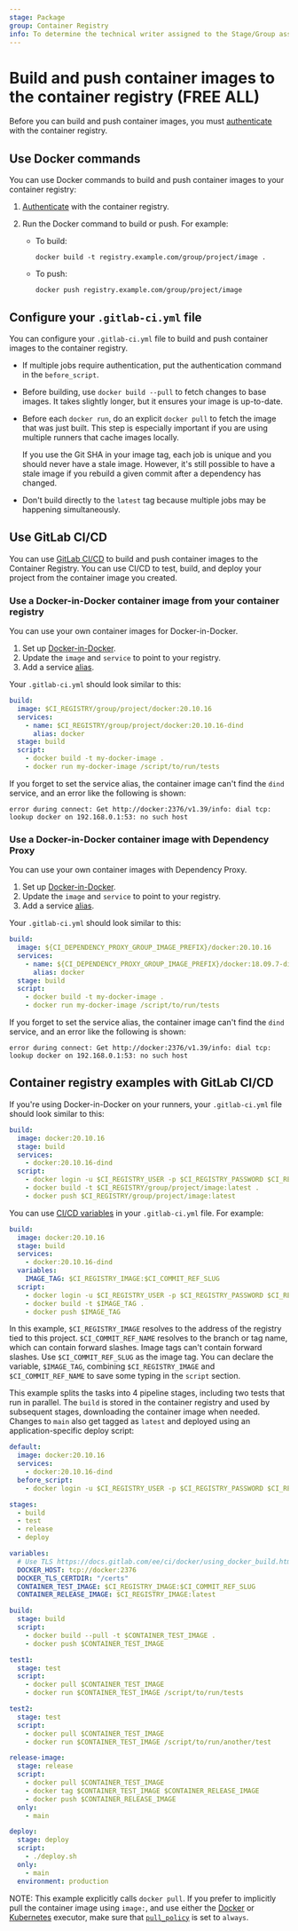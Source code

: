 ```yaml
---
stage: Package
group: Container Registry
info: To determine the technical writer assigned to the Stage/Group associated with this page, see https://handbook.gitlab.com/handbook/product/ux/technical-writing/#assignments
---
```


# Build and push container images to the container registry **(FREE ALL)**

Before you can build and push container images, you must [authenticate](authenticate_with_container_registry.md) with the container registry.

## Use Docker commands

You can use Docker commands to build and push container images to your container registry:

1. [Authenticate](authenticate_with_container_registry.md) with the container registry.
1. Run the Docker command to build or push. For example:

   - To build:

     ```shell
     docker build -t registry.example.com/group/project/image .
     ```

   - To push:

     ```shell
     docker push registry.example.com/group/project/image
     ```

## Configure your `.gitlab-ci.yml` file

You can configure your `.gitlab-ci.yml` file to build and push container images to the container registry.

- If multiple jobs require authentication, put the authentication command in the `before_script`.
- Before building, use `docker build --pull` to fetch changes to base images. It takes slightly
  longer, but it ensures your image is up-to-date.
- Before each `docker run`, do an explicit `docker pull` to fetch
  the image that was just built. This step is especially important if you are
  using multiple runners that cache images locally.

  If you use the Git SHA in your image tag, each job is unique and you
  should never have a stale image. However, it's still possible to have a
  stale image if you rebuild a given commit after a dependency has changed.
- Don't build directly to the `latest` tag because multiple jobs may be
  happening simultaneously.

## Use GitLab CI/CD

You can use [GitLab CI/CD](../../../ci/index.md) to build and push container images to the
Container Registry. You can use CI/CD to test, build, and deploy your project from the container
image you created.

### Use a Docker-in-Docker container image from your container registry

You can use your own container images for Docker-in-Docker.

1. Set up [Docker-in-Docker](../../../ci/docker/using_docker_build.md#use-docker-in-docker).
1. Update the `image` and `service` to point to your registry.
1. Add a service [alias](../../../ci/services/index.md#available-settings-for-services).

Your `.gitlab-ci.yml` should look similar to this:

```yaml
build:
  image: $CI_REGISTRY/group/project/docker:20.10.16
  services:
    - name: $CI_REGISTRY/group/project/docker:20.10.16-dind
      alias: docker
  stage: build
  script:
    - docker build -t my-docker-image .
    - docker run my-docker-image /script/to/run/tests
```

If you forget to set the service alias, the container image can't find the `dind` service,
and an error like the following is shown:

```plaintext
error during connect: Get http://docker:2376/v1.39/info: dial tcp: lookup docker on 192.168.0.1:53: no such host
```

### Use a Docker-in-Docker container image with Dependency Proxy

You can use your own container images with Dependency Proxy.

1. Set up [Docker-in-Docker](../../../ci/docker/using_docker_build.md#use-docker-in-docker).
1. Update the `image` and `service` to point to your registry.
1. Add a service [alias](../../../ci/services/index.md#available-settings-for-services).

Your `.gitlab-ci.yml` should look similar to this:

```yaml
build:
  image: ${CI_DEPENDENCY_PROXY_GROUP_IMAGE_PREFIX}/docker:20.10.16
  services:
    - name: ${CI_DEPENDENCY_PROXY_GROUP_IMAGE_PREFIX}/docker:18.09.7-dind
      alias: docker
  stage: build
  script:
    - docker build -t my-docker-image .
    - docker run my-docker-image /script/to/run/tests
```

If you forget to set the service alias, the container image can't find the `dind` service,
and an error like the following is shown:

```plaintext
error during connect: Get http://docker:2376/v1.39/info: dial tcp: lookup docker on 192.168.0.1:53: no such host
```

## Container registry examples with GitLab CI/CD

If you're using Docker-in-Docker on your runners, your `.gitlab-ci.yml` file should look similar to this:

```yaml
build:
  image: docker:20.10.16
  stage: build
  services:
    - docker:20.10.16-dind
  script:
    - docker login -u $CI_REGISTRY_USER -p $CI_REGISTRY_PASSWORD $CI_REGISTRY
    - docker build -t $CI_REGISTRY/group/project/image:latest .
    - docker push $CI_REGISTRY/group/project/image:latest
```

You can use [CI/CD variables](../../../ci/variables/index.md) in your `.gitlab-ci.yml` file. For example:

```yaml
build:
  image: docker:20.10.16
  stage: build
  services:
    - docker:20.10.16-dind
  variables:
    IMAGE_TAG: $CI_REGISTRY_IMAGE:$CI_COMMIT_REF_SLUG
  script:
    - docker login -u $CI_REGISTRY_USER -p $CI_REGISTRY_PASSWORD $CI_REGISTRY
    - docker build -t $IMAGE_TAG .
    - docker push $IMAGE_TAG
```

In this example, `$CI_REGISTRY_IMAGE` resolves to the address of the registry tied
to this project. `$CI_COMMIT_REF_NAME` resolves to the branch or tag name, which
can contain forward slashes. Image tags can't contain forward slashes. Use
`$CI_COMMIT_REF_SLUG` as the image tag. You can declare the variable, `$IMAGE_TAG`,
combining `$CI_REGISTRY_IMAGE` and `$CI_COMMIT_REF_NAME` to save some typing in the
`script` section.

This example splits the tasks into 4 pipeline stages, including two tests that run in parallel. The `build` is stored in the container
registry and used by subsequent stages, downloading the container image when needed. Changes to `main` also get tagged as
`latest` and deployed using an application-specific deploy script:

```yaml
default:
  image: docker:20.10.16
  services:
    - docker:20.10.16-dind
  before_script:
    - docker login -u $CI_REGISTRY_USER -p $CI_REGISTRY_PASSWORD $CI_REGISTRY

stages:
  - build
  - test
  - release
  - deploy

variables:
  # Use TLS https://docs.gitlab.com/ee/ci/docker/using_docker_build.html#tls-enabled
  DOCKER_HOST: tcp://docker:2376
  DOCKER_TLS_CERTDIR: "/certs"
  CONTAINER_TEST_IMAGE: $CI_REGISTRY_IMAGE:$CI_COMMIT_REF_SLUG
  CONTAINER_RELEASE_IMAGE: $CI_REGISTRY_IMAGE:latest

build:
  stage: build
  script:
    - docker build --pull -t $CONTAINER_TEST_IMAGE .
    - docker push $CONTAINER_TEST_IMAGE

test1:
  stage: test
  script:
    - docker pull $CONTAINER_TEST_IMAGE
    - docker run $CONTAINER_TEST_IMAGE /script/to/run/tests

test2:
  stage: test
  script:
    - docker pull $CONTAINER_TEST_IMAGE
    - docker run $CONTAINER_TEST_IMAGE /script/to/run/another/test

release-image:
  stage: release
  script:
    - docker pull $CONTAINER_TEST_IMAGE
    - docker tag $CONTAINER_TEST_IMAGE $CONTAINER_RELEASE_IMAGE
    - docker push $CONTAINER_RELEASE_IMAGE
  only:
    - main

deploy:
  stage: deploy
  script:
    - ./deploy.sh
  only:
    - main
  environment: production
```

NOTE:
This example explicitly calls `docker pull`. If you prefer to implicitly pull the container image using `image:`,
and use either the [Docker](https://docs.gitlab.com/runner/executors/docker.html) or [Kubernetes](https://docs.gitlab.com/runner/executors/kubernetes.html) executor,
make sure that [`pull_policy`](https://docs.gitlab.com/runner/executors/docker.html#how-pull-policies-work) is set to `always`.

